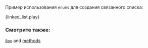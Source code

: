 Пример использования `enums` для создания связанного списка:

{linked_list.play}

### Смотрите также:

[`Box`][box] and [methods][methods]

[box]: ../../std/box.html
[methods]: ../../fn/methods.html
